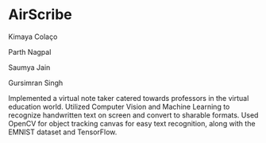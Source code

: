 # AirScribe

Kimaya Colaço

Parth Nagpal

Saumya Jain

Gursimran Singh

Implemented a virtual note taker catered towards professors in the virtual education world.
Utilized Computer Vision and Machine Learning to recognize handwritten text on screen and convert to sharable formats.
Used OpenCV for object tracking canvas for easy text recognition, along with the EMNIST dataset and TensorFlow.
